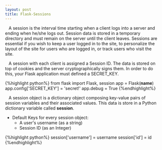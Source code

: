 ```yaml
---
layout: post
title: Flask-Sessions
---
```

  
&nbsp;&nbsp;&nbsp;A session is the interval time starting when a client logs into a server and ending when he/she logs out. Session data is stored in a temporary directory and must remain on the server until the client leaves. Sessions are essential if you wish to keep a user logged in to the site, to personalize the layout of the site for users who are logged in, or track users who visit the site.


&nbsp;&nbsp;&nbsp;A session with each client is assigned a Session ID. The data is stored on top of cookies and the server cryptographically signs them. In order to do this, your Flask application must defined a SECRET_KEY.

{%highlight python%}
  from flask import Flask, session
  app = Flask(__name__)
  app.config['SECRET_KEY'] = 'secret!'
  app.debug = True
{%endhighlight%}

&nbsp;&nbsp;&nbsp;A session object is a dictionary object composing key-value pairs of session variables and their associated values. This data is store in a Python dictionary variable called **session**. 
  * Default Keys for every session object:
    * A user's username (as a string)
    * Session ID (as an Integer)
      
{%highlight python%}
  session['username'] = username
  session['id'] = id
{%endhighlight%}
